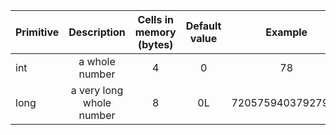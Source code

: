 | Primitive	| Description				| Cells in memory (bytes)	| Default value | Example	|
| ------------- |:-------------------------------------:|:------:|:----------:|:----------------------:|
| int | a whole number | 4 | 0 | 78 |
| long | a very long whole number | 8 | 0L | 72057594037927936 |
